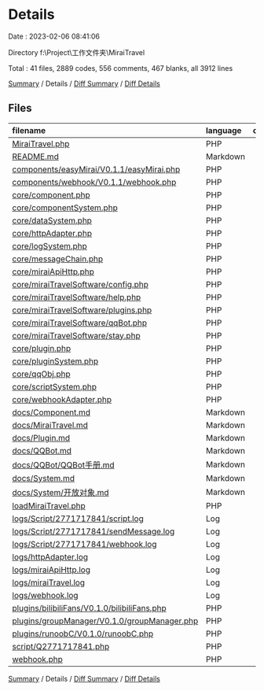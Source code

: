 # Details

Date : 2023-02-06 08:41:06

Directory f:\\Project\\工作文件夹\\MiraiTravel

Total : 41 files,  2889 codes, 556 comments, 467 blanks, all 3912 lines

[Summary](results.md) / Details / [Diff Summary](diff.md) / [Diff Details](diff-details.md)

## Files
| filename | language | code | comment | blank | total |
| :--- | :--- | ---: | ---: | ---: | ---: |
| [MiraiTravel.php](/MiraiTravel.php) | PHP | 206 | 11 | 27 | 244 |
| [README.md](/README.md) | Markdown | 47 | 0 | 15 | 62 |
| [components/easyMirai/V0.1.1/easyMirai.php](/components/easyMirai/V0.1.1/easyMirai.php) | PHP | 63 | 26 | 12 | 101 |
| [components/webhook/V0.1.1/webhook.php](/components/webhook/V0.1.1/webhook.php) | PHP | 48 | 19 | 6 | 73 |
| [core/component.php](/core/component.php) | PHP | 39 | 20 | 18 | 77 |
| [core/componentSystem.php](/core/componentSystem.php) | PHP | 40 | 9 | 11 | 60 |
| [core/dataSystem.php](/core/dataSystem.php) | PHP | 112 | 25 | 12 | 149 |
| [core/httpAdapter.php](/core/httpAdapter.php) | PHP | 92 | 10 | 11 | 113 |
| [core/logSystem.php](/core/logSystem.php) | PHP | 106 | 27 | 9 | 142 |
| [core/messageChain.php](/core/messageChain.php) | PHP | 103 | 44 | 20 | 167 |
| [core/miraiApiHttp.php](/core/miraiApiHttp.php) | PHP | 241 | 147 | 41 | 429 |
| [core/miraiTravelSoftware/config.php](/core/miraiTravelSoftware/config.php) | PHP | 121 | 3 | 11 | 135 |
| [core/miraiTravelSoftware/help.php](/core/miraiTravelSoftware/help.php) | PHP | 22 | 3 | 7 | 32 |
| [core/miraiTravelSoftware/plugins.php](/core/miraiTravelSoftware/plugins.php) | PHP | 55 | 3 | 8 | 66 |
| [core/miraiTravelSoftware/qqBot.php](/core/miraiTravelSoftware/qqBot.php) | PHP | 95 | 3 | 9 | 107 |
| [core/miraiTravelSoftware/stay.php](/core/miraiTravelSoftware/stay.php) | PHP | 53 | 3 | 8 | 64 |
| [core/plugin.php](/core/plugin.php) | PHP | 17 | 9 | 12 | 38 |
| [core/pluginSystem.php](/core/pluginSystem.php) | PHP | 40 | 9 | 11 | 60 |
| [core/qqObj.php](/core/qqObj.php) | PHP | 369 | 130 | 49 | 548 |
| [core/scriptSystem.php](/core/scriptSystem.php) | PHP | 44 | 13 | 9 | 66 |
| [core/webhookAdapter.php](/core/webhookAdapter.php) | PHP | 32 | 17 | 9 | 58 |
| [docs/Component.md](/docs/Component.md) | Markdown | 6 | 0 | 8 | 14 |
| [docs/MiraiTravel.md](/docs/MiraiTravel.md) | Markdown | 29 | 0 | 10 | 39 |
| [docs/Plugin.md](/docs/Plugin.md) | Markdown | 4 | 0 | 4 | 8 |
| [docs/QQBot.md](/docs/QQBot.md) | Markdown | 55 | 0 | 15 | 70 |
| [docs/QQBot/QQBot手册.md](/docs/QQBot/QQBot%E6%89%8B%E5%86%8C.md) | Markdown | 47 | 0 | 15 | 62 |
| [docs/System.md](/docs/System.md) | Markdown | 8 | 0 | 4 | 12 |
| [docs/System/开放对象.md](/docs/System/%E5%BC%80%E6%94%BE%E5%AF%B9%E8%B1%A1.md) | Markdown | 3 | 0 | 5 | 8 |
| [loadMiraiTravel.php](/loadMiraiTravel.php) | PHP | 11 | 3 | 4 | 18 |
| [logs/Script/2771717841/script.log](/logs/Script/2771717841/script.log) | Log | 102 | 0 | 0 | 102 |
| [logs/Script/2771717841/sendMessage.log](/logs/Script/2771717841/sendMessage.log) | Log | 31 | 0 | 26 | 57 |
| [logs/Script/2771717841/webhook.log](/logs/Script/2771717841/webhook.log) | Log | 124 | 0 | 0 | 124 |
| [logs/httpAdapter.log](/logs/httpAdapter.log) | Log | 90 | 0 | 0 | 90 |
| [logs/miraiApiHttp.log](/logs/miraiApiHttp.log) | Log | 60 | 0 | 0 | 60 |
| [logs/miraiTravel.log](/logs/miraiTravel.log) | Log | 2 | 0 | 0 | 2 |
| [logs/webhook.log](/logs/webhook.log) | Log | 56 | 0 | 0 | 56 |
| [plugins/bilibiliFans/V0.1.0/bilibiliFans.php](/plugins/bilibiliFans/V0.1.0/bilibiliFans.php) | PHP | 58 | 0 | 12 | 70 |
| [plugins/groupManager/V0.1.0/groupManager.php](/plugins/groupManager/V0.1.0/groupManager.php) | PHP | 78 | 0 | 13 | 91 |
| [plugins/runoobC/V0.1.0/runoobC.php](/plugins/runoobC/V0.1.0/runoobC.php) | PHP | 125 | 0 | 14 | 139 |
| [script/Q2771717841.php](/script/Q2771717841.php) | PHP | 25 | 16 | 8 | 49 |
| [webhook.php](/webhook.php) | PHP | 30 | 6 | 14 | 50 |

[Summary](results.md) / Details / [Diff Summary](diff.md) / [Diff Details](diff-details.md)